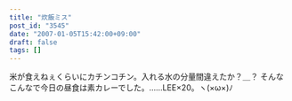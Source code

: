 ```yaml
---
title: "炊飯ミス"
post_id: "3545"
date: "2007-01-05T15:42:00+09:00"
draft: false
tags: []
---
```



米が食えねぇくらいにカチンコチン。入れる水の分量間違えたか？＿？ そんなこんなで今日の昼食は素カレーでした。……LEE×20。ヽ(×ω×)ﾉ
